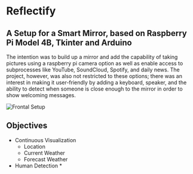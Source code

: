 # Reflectify
## A Setup for a Smart Mirror, based on Raspberry Pi Model 4B, Tkinter and Arduino
The intention was to build up a mirror and add the capability of taking pictures using a raspberry pi camera option as well as enable access to subprocesses like YouTube, SoundCloud, Spotify, and daily news. The project, however, was also not restricted to these options; there was an interest in making it user-friendly by adding a keyboard, speaker, and the ability to detect when someone is close enough to the mirror in order to show welcoming messages.

![Frontal Setup](https://github.com/sparklingPusher/Reflectify/blob/main/Images/Full_Setup_Front.jpg)

## Objectives
* Continuous Visualization
   * Location
   * Current Weather
   * Forecast Weather
* Human Detection
   * 
